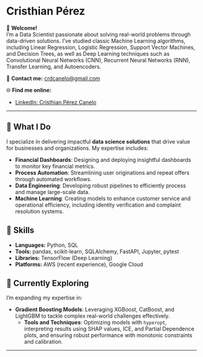 # Cristhian Pérez  

👋 **Welcome!**  
I’m a Data Scientist passionate about solving real-world problems through data-driven solutions. I’ve studied classic Machine Learning algorithms, including Linear Regression, Logistic Regression, Support Vector Machines, and Decision Trees, as well as Deep Learning techniques such as Convolutional Neural Networks (CNN), Recurrent Neural Networks (RNN), Transfer Learning, and Autoencoders.  

📧 **Contact me:** [crdcanelo@gmail.com](mailto:crdcanelo@gmail.com)

🌐 **Find me online:**  
- [LinkedIn: Cristhian Pérez Canelo](https://www.linkedin.com/in/cristhian-david-p%C3%A9rez-canelo/) 
 

---

## 🚀 **What I Do**  
I specialize in delivering impactful **data science solutions** that drive value for businesses and organizations. My expertise includes:  
- **Financial Dashboards**: Designing and deploying insightful dashboards to monitor key financial metrics.  
- **Process Automation**: Streamlining user originations and repeat offers through automated workflows.  
- **Data Engineering**: Developing robust pipelines to efficiently process and manage large-scale data.  
- **Machine Learning**: Creating models to enhance customer service and operational efficiency, including identity verification and complaint resolution systems.  


## 🔧 **Skills**  
- **Languages:** Python, SQL  
- **Tools:** pandas, scikit-learn, SQLAlchemy, FastAPI, Jupyter, pytest  
- **Libraries:** TensorFlow (Deep Learning)  
- **Platforms:** AWS (recent experience), Google Cloud   

## 🌱 **Currently Exploring**  
I’m expanding my expertise in:  
- **Gradient Boosting Models**: Leveraging XGBoost, CatBoost, and LightGBM to tackle complex real-world challenges effectively.
    - **Tools and Techniques**: Optimizing models with `hyperopt`, interpreting results using SHAP values, ICE, and Partial Dependence plots, and ensuring robust performance with monotonic constraints and calibration.  
---

